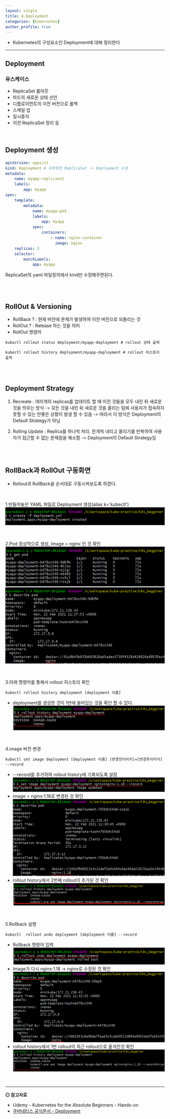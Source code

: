 ```yaml
---
layout: single
title: 4.Deployment
categories: [Kubernetes]
author_profile: true
---
```


- Kubernetes의 구성요소인 Deployment에 대해 정리한다

---


## Deployment

### 유스케이스
- ReplicaSet 롤아웃
- 파드의 새로운 상태 선언
- 디플로이먼트의 이전 버전으로 롤백
- 스케일 업
- 일시중지
- 이전 ReplicaSet 정리 등
<br>

## Deployment 생성
```yaml
apiVersion: apps/v1
kind: Deployment # 이부분만 ReplicaSet -> Deployment 수정
metadata:
    name: myapp-replicaset
    labels:
        app: myapp
spec:
    template:
        metadata:
            name: myapp-pod
            labels:
                app: myapp
            spec:
                containers:
                    - name: nginx-container
                      image: nginx
    replicas: 3
    selector: 
        matchLabels:
            app: myapp
```
ReplicaSet의 yaml 파일정의에서 kind만 수정해주면된다.

<br><br>

## RollOut & Versioning
- RollBack ? : 현재 버전에 문제가 발생하여 이전 버전으로 되돌리는 것
- RollOut ? : Release 하는 것을 의미
- RollOut 명령어

```shell
kubectl rollout status deployment/myapp-deployment # rollout 상태 출력
```

```shell
kubectl rollout history deployment/myapp-deployment # rollout 히스토리 출력
```

<br><br>

## Deployment Strategy
1. Recreate : 여러개의 replicas를 업데이트 할 때 이전 것들을 모두 내린 뒤 새로운 것을 띄우는 방식
-> 모든 것을 내린 뒤 새로운 것을 올리는 텀에 사용자가 접속하지 못할 수 있는 안좋은 상황이 발생 할 수 있음
-> 따라서 이 방식은 Deployment의 Default Strategy가 아님

2. Rolling Update : Replica를 하나씩 처리. 한개씩 내리고 올리기를 반복하여 사용자가 접근할 수 없는 문제점을 해소함 
-> Deployment의 Default Strategy임

<br><br>

## RollBack과 RollOut 구동화면
- Rollout과 RollBack을 순서대로 구동시켜보도록 하겠다.

<br>

1.만들어놓은 YAML 파일로 Deployment 생성(alias k='kubectl') 
![](/assets/img/kubernetes/4_deployment_rollout_1.png)

<br>

2.Pod 정상적으로 생성, Image = nginx 인 것 확인
![](/assets/img/kubernetes/4_deployment_rollout_2.png)
![](/assets/img/kubernetes/4_deployment_rollout_3.png)

<br>

3.아래 명령어를 통해서 rollout 히스토리 확인

```shell
kubectl rollout history deployment [deployment 이름]
```

- deployment를 생성한 것이 1번에 들어있는 것을 확인 할 수 있다.
![](/assets/img/kubernetes/4_deployment_rollout_4.png)

<br>

4.image 버전 변경

```shell
kubectl set image deployment [deployment 이름] [변경전이미지]=[변경후이미지] --record
```
- --record를 추가하여 rollout history에 기록되도록 설정 
![](/assets/img/kubernetes/4_deployment_rollout_5.png)
- image = nginx:1.18로 변경된 것 확인
![](/assets/img/kubernetes/4_deployment_rollout_7.png)
- rollout history에서 2번째 rollout이 추가된 것 확인
![](/assets/img/kubernetes/4_deployment_rollout_8.png)

<br>

5.Rollback 실행

```shell
kubectl  rollout undo deployment [deployment 이름] --record
```

- Rollback 명령어 입력
![](/assets/img/kubernetes/4_deployment_rollout_9.png)
- Image가 다시 nginx:1.18 -> nginx로 수정된 것 확인
![](/assets/img/kubernetes/4_deployment_rollout_10.png)
- rollout history에서 1번 rollout이 최근 rollout으로 옮겨진것 확인
![](/assets/img/kubernetes/4_deployment_rollout_11.png)

<br>

------------------
**◎ 참고자료**


- Udemy - Kubernetes for the Absolute Beginners - Hands-on
- [쿠버네티스 공식문서 - Deployment](https://kubernetes.io/ko/docs/concepts/workloads/controllers/deployment/)